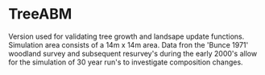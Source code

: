 # TreeABM

Version used for validating tree growth and landsape update functions. Simulation area consists of a 14m x 14m area. Data fron the 'Bunce 1971' woodland survey and subsequent resurvey's during the early 2000's allow for the simulation of 30 year run's to investigate composition changes.






